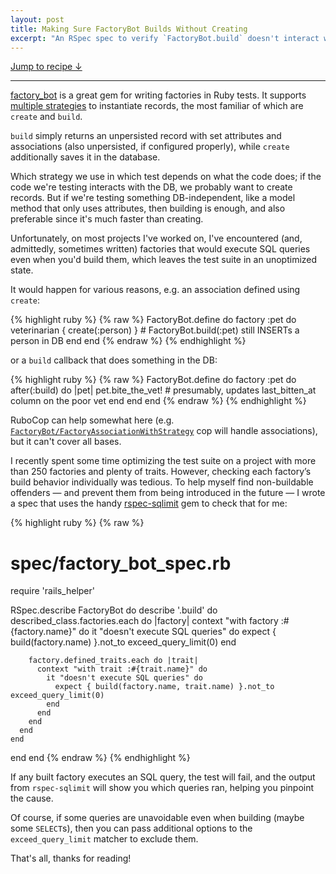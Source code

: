 ```yaml
---
layout: post
title: Making Sure FactoryBot Builds Without Creating
excerpt: "An RSpec spec to verify `FactoryBot.build` doesn't interact with the DB."
---
```


<a href="#recipe">Jump to recipe ↓</a>

---

[factory_bot](https://github.com/thoughtbot/factory_bot) is a great gem for writing factories in Ruby tests. It supports [multiple strategies](https://github.com/thoughtbot/factory_bot/blob/main/GETTING_STARTED.md#build-strategies) to instantiate records, the most familiar of which are `create` and `build`.

`build` simply returns an unpersisted record with set attributes and associations (also unpersisted, if configured properly), while `create` additionally saves it in the database.

Which strategy we use in which test depends on what the code does; if the code we're testing interacts with the DB, we probably want to create records. But if we're testing something DB-independent, like a model method that only uses attributes, then building is enough, and also preferable since it's much faster than creating.

Unfortunately, on most projects I've worked on, I've encountered (and, admittedly, sometimes written) factories that would execute SQL queries even when you'd build them, which leaves the test suite in an unoptimized state.

It would happen for various reasons, e.g. an association defined using `create`:

{% highlight ruby %}
{% raw %}
FactoryBot.define do
  factory :pet do
    veterinarian { create(:person) } # FactoryBot.build(:pet) still INSERTs a person in DB
  end
end
{% endraw %}
{% endhighlight %}

or a `build` callback that does something in the DB:

{% highlight ruby %}
{% raw %}
FactoryBot.define do
  factory :pet do
    after(:build) do |pet|
      pet.bite_the_vet! # presumably, updates last_bitten_at column on the poor vet
    end
  end
end
{% endraw %}
{% endhighlight %}

RuboCop can help somewhat here (e.g. [`FactoryBot/FactoryAssociationWithStrategy`](https://docs.rubocop.org/rubocop-factory_bot/cops_factorybot.html#factorybotfactoryassociationwithstrategy) cop will handle associations), but it can't cover all bases.

I recently spent some time optimizing the test suite on a project with more than 250 factories and plenty of traits. However, checking each factory’s build behavior individually was tedious. To help myself find non-buildable offenders — and prevent them from being introduced in the future — I wrote a spec that uses the handy [rspec-sqlimit](https://github.com/nepalez/rspec-sqlimit) gem to check that for me:

<div id="recipe"></div>

{% highlight ruby %}
{% raw %}
# spec/factory_bot_spec.rb
require 'rails_helper'

RSpec.describe FactoryBot do
  describe '.build' do
    described_class.factories.each do |factory|
      context "with factory :#{factory.name}" do
        it "doesn't execute SQL queries" do
          expect { build(factory.name) }.not_to exceed_query_limit(0)
        end

        factory.defined_traits.each do |trait|
          context "with trait :#{trait.name}" do
            it "doesn't execute SQL queries" do
              expect { build(factory.name, trait.name) }.not_to exceed_query_limit(0)
            end
          end
        end
      end
    end
  end
end
{% endraw %}
{% endhighlight %}

If any built factory executes an SQL query, the test will fail, and the output from `rspec-sqlimit` will show you which queries ran, helping you pinpoint the cause.

Of course, if some queries are unavoidable even when building (maybe some `SELECT`s), then you can pass additional options to the `exceed_query_limit` matcher to exclude them.

That's all, thanks for reading!
